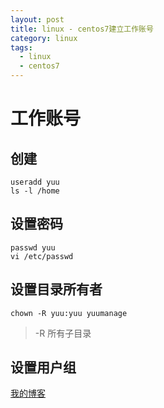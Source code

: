 ```yaml
---
layout: post
title: linux - centos7建立工作账号
category: linux
tags:
  - linux
  - centos7
---
```



# 工作账号

## 创建

```
useradd yuu
ls -l /home
```

## 设置密码

```
passwd yuu
vi /etc/passwd
```

## 设置目录所有者

```
chown -R yuu:yuu yuumanage
```

> -R 所有子目录

## 设置用户组








[我的博客](https://hans007.github.io)